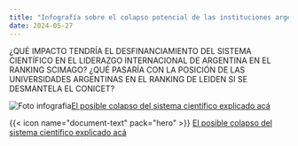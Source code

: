 ```yaml
---
title: "Infografía sobre el colapso potencial de las instituciones argentinas en los rankings internacionales Scimago y Leiden"
date: 2024-05-27
---
```


¿QUÉ IMPACTO TENDRÍA EL DESFINANCIAMIENTO DEL SISTEMA CIENTÍFICO EN EL LIDERAZGO INTERNACIONAL DE ARGENTINA EN EL RANKING SCIMAGO?
¿QUÉ PASARÍA CON LA POSICIÓN DE LAS UNIVERSIDADES ARGENTINAS EN EL RANKING DE LEIDEN SI SE DESMANTELA EL CONICET?

![Foto infografia](infografia.jpeg)[El posible colapso del sistema científico explicado acá](INFOGRAFIA.pdf) 

{{< icon name="document-text" pack="hero" >}} [El posible colapso del sistema científico explicado acá](INFOGRAFIA.pdf)


